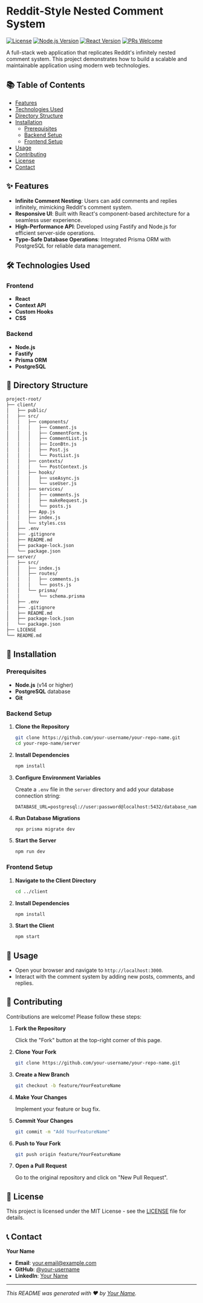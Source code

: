 # Reddit-Style Nested Comment System

[![License](https://img.shields.io/badge/License-MIT-blue.svg)](LICENSE)
[![Node.js Version](https://img.shields.io/badge/Node.js-v14+-green.svg)](https://nodejs.org/)
[![React Version](https://img.shields.io/badge/React-17+-blue.svg)](https://reactjs.org/)
[![PRs Welcome](https://img.shields.io/badge/PRs-welcome-brightgreen.svg)](#contributing)

A full-stack web application that replicates Reddit's infinitely nested comment system. This project demonstrates how to build a scalable and maintainable application using modern web technologies.

## 📚 Table of Contents

- [Features](#-features)
- [Technologies Used](#-technologies-used)
- [Directory Structure](#-directory-structure)
- [Installation](#-installation)
  - [Prerequisites](#prerequisites)
  - [Backend Setup](#backend-setup)
  - [Frontend Setup](#frontend-setup)
- [Usage](#-usage)
- [Contributing](#-contributing)
- [License](#-license)
- [Contact](#-contact)

## ✨ Features

- **Infinite Comment Nesting**: Users can add comments and replies infinitely, mimicking Reddit's comment system.
- **Responsive UI**: Built with React's component-based architecture for a seamless user experience.
- **High-Performance API**: Developed using Fastify and Node.js for efficient server-side operations.
- **Type-Safe Database Operations**: Integrated Prisma ORM with PostgreSQL for reliable data management.

## 🛠 Technologies Used

### Frontend

- **React**
- **Context API**
- **Custom Hooks**
- **CSS**

### Backend

- **Node.js**
- **Fastify**
- **Prisma ORM**
- **PostgreSQL**

## 📂 Directory Structure

```bash
project-root/
├── client/
│   ├── public/
│   ├── src/
│   │   ├── components/
│   │   │   ├── Comment.js
│   │   │   ├── CommentForm.js
│   │   │   ├── CommentList.js
│   │   │   ├── IconBtn.js
│   │   │   ├── Post.js
│   │   │   └── PostList.js
│   │   ├── contexts/
│   │   │   └── PostContext.js
│   │   ├── hooks/
│   │   │   ├── useAsync.js
│   │   │   └── useUser.js
│   │   ├── services/
│   │   │   ├── comments.js
│   │   │   ├── makeRequest.js
│   │   │   └── posts.js
│   │   ├── App.js
│   │   ├── index.js
│   │   └── styles.css
│   ├── .env
│   ├── .gitignore
│   ├── README.md
│   ├── package-lock.json
│   └── package.json
├── server/
│   ├── src/
│   │   ├── index.js
│   │   ├── routes/
│   │   │   ├── comments.js
│   │   │   └── posts.js
│   │   └── prisma/
│   │       └── schema.prisma
│   ├── .env
│   ├── .gitignore
│   ├── README.md
│   ├── package-lock.json
│   └── package.json
├── LICENSE
└── README.md
```

## 🔧 Installation

### Prerequisites

- **Node.js** (v14 or higher)
- **PostgreSQL** database
- **Git**

### Backend Setup

1. **Clone the Repository**

   ```bash
   git clone https://github.com/your-username/your-repo-name.git
   cd your-repo-name/server
   ```

2. **Install Dependencies**

   ```bash
   npm install
   ```

3. **Configure Environment Variables**

   Create a `.env` file in the `server` directory and add your database connection string:

   ```env
   DATABASE_URL=postgresql://user:password@localhost:5432/database_name
   ```

4. **Run Database Migrations**

   ```bash
   npx prisma migrate dev
   ```

5. **Start the Server**

   ```bash
   npm run dev
   ```

### Frontend Setup

1. **Navigate to the Client Directory**

   ```bash
   cd ../client
   ```

2. **Install Dependencies**

   ```bash
   npm install
   ```

3. **Start the Client**

   ```bash
   npm start
   ```

## 🚀 Usage

- Open your browser and navigate to `http://localhost:3000`.
- Interact with the comment system by adding new posts, comments, and replies.

## 🤝 Contributing

Contributions are welcome! Please follow these steps:

1. **Fork the Repository**

   Click the "Fork" button at the top-right corner of this page.

2. **Clone Your Fork**

   ```bash
   git clone https://github.com/your-username/your-repo-name.git
   ```

3. **Create a New Branch**

   ```bash
   git checkout -b feature/YourFeatureName
   ```

4. **Make Your Changes**

   Implement your feature or bug fix.

5. **Commit Your Changes**

   ```bash
   git commit -m "Add YourFeatureName"
   ```

6. **Push to Your Fork**

   ```bash
   git push origin feature/YourFeatureName
   ```

7. **Open a Pull Request**

   Go to the original repository and click on "New Pull Request".

## 📄 License

This project is licensed under the MIT License - see the [LICENSE](LICENSE) file for details.

## 📞 Contact

**Your Name**

- **Email**: [your.email@example.com](mailto:your.email@example.com)
- **GitHub**: [@your-username](https://github.com/your-username)
- **LinkedIn**: [Your Name](https://www.linkedin.com/in/your-profile)

---

_This README was generated with ❤️ by [Your Name](https://github.com/your-username)._
